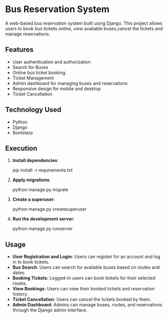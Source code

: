 # Bus Reservation System

A web-based bus reservation system built using Django. This project allows users to book bus tickets online, view available buses,cancel the tickets and manage reservations.

## Features

- User authentication and authorization
- Search for Buses
- Online bus ticket booking
- Ticket Management
- Admin dashboard for managing buses and reservations
- Responsive design for mobile and desktop
- Ticket Cancellation

## Technology Used

- Python
- Django
- Bootstarp

## Execution

1. **Install dependencies**:

    pip install -r requirements.txt

2. **Apply migrations**:

    python manage.py migrate

3. **Create a superuser**:

    python manage.py createsuperuser

4. **Run the development server**:

    python manage.py runserver

## Usage

- **User Registration and Login**: Users can register for an account and log in to book tickets.
- **Bus Search**: Users can search for available buses based on routes and dates.
- **Booking Tickets**: Logged-in users can book tickets for their selected routes.
- **View Bookings**: Users can view their booked tickets and reservation history.
- **Ticket Cancellation**: Users can cancel the tickets booked by them.
- **Admin Dashboard**: Admins can manage buses, routes, and reservations through the Django admin interface.
